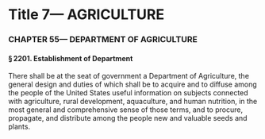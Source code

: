 
# Title 7— AGRICULTURE
### CHAPTER 55— DEPARTMENT OF AGRICULTURE
#### § 2201. Establishment of Department

There shall be at the seat of government a Department of Agriculture, the general design and duties of which shall be to acquire and to diffuse among the people of the United States useful information on subjects connected with agriculture, rural development, aquaculture, and human nutrition, in the most general and comprehensive sense of those terms, and to procure, propagate, and distribute among the people new and valuable seeds and plants.
